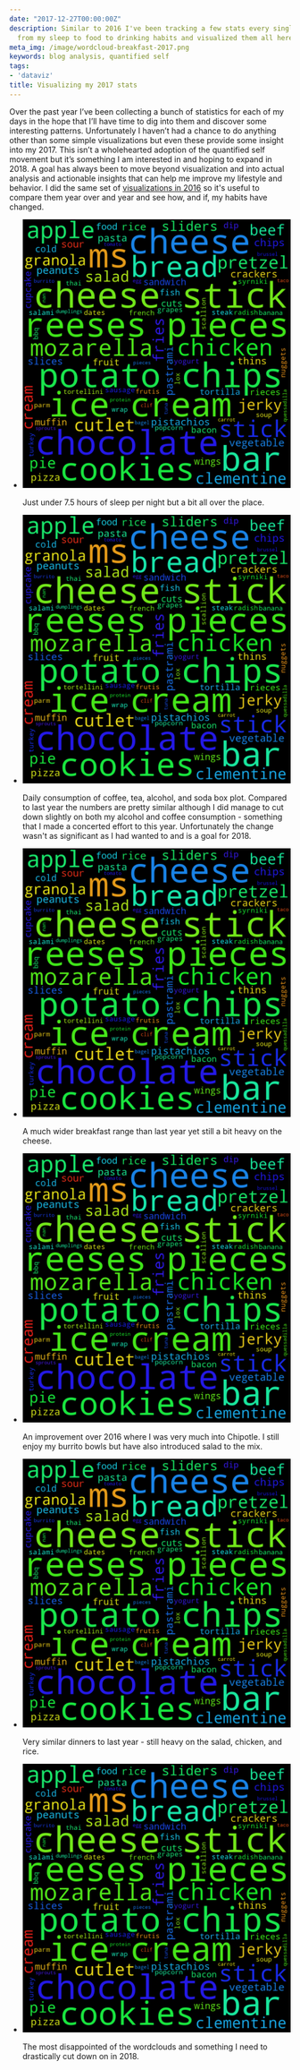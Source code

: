 ```yaml
---
date: "2017-12-27T00:00:00Z"
description: Similar to 2016 I've been tracking a few stats every single day ranging
  from my sleep to food to drinking habits and visualized them all here.
meta_img: /image/wordcloud-breakfast-2017.png
keywords: blog analysis, quantified self
tags:
- 'dataviz'
title: Visualizing my 2017 stats
---
```


Over the past year I’ve been collecting a bunch of statistics for each of my days in the hope that I’ll have time to dig into them and discover some interesting patterns. Unfortunately I haven’t had a chance to do anything other than some simple visualizations but even these provide some insight into my 2017. This isn’t a wholehearted adoption of the quantified self movement but it’s something I am interested in and hoping to expand in 2018. A goal has always been to move beyond visualization and into actual analysis and actionable insights that can help me improve my lifestyle and behavior. I did the same set of [visualizations in 2016](/2017/01/02/year-in-review-2016/) so it's useful to compare them year over and year and see how, and if, my habits have changed.

<ul class="thumbnails">
  <li class="span8">
    <div class="thumbnail">
      <img src="/image/wordcloud-snack-2017.png" alt="Snack wordcloud" data-width="1000" data-height="1000" data-layout="responsive" />
      <p>Just under 7.5 hours of sleep per night but a bit all over the place.</p>
    </div>
  </li>

  <li class="span8">
    <div class="thumbnail">
      <img src="/image/wordcloud-snack-2017.png" alt="Snack wordcloud" data-width="1000" data-height="1000" data-layout="responsive" />
      <p>Daily consumption of coffee, tea, alcohol, and soda box plot. Compared to last year the numbers are pretty similar although I did manage to cut down slightly on both my alcohol and coffee consumption - something that I made a concerted effort to this year. Unfortunately the change wasn't as significant as I had wanted to and is a goal for 2018.</p>
    </div>
  </li>

  <li class="span8">
    <div class="thumbnail">
      <img src="/image/wordcloud-snack-2017.png" alt="Snack wordcloud" data-width="1000" data-height="1000" data-layout="responsive" />
      <p>A much wider breakfast range than last year yet still a bit heavy on the cheese.</p>
    </div>
  </li>

  <li class="span8">
    <div class="thumbnail">
      <img src="/image/wordcloud-snack-2017.png" alt="Snack wordcloud" data-width="1000" data-height="1000" data-layout="responsive" />
      <p>An improvement over 2016 where I was very much into Chipotle. I still enjoy my burrito bowls but have also introduced salad to the mix.</p>
    </div>
  </li>

  <li class="span8">
    <div class="thumbnail">
      <img src="/image/wordcloud-snack-2017.png" alt="Snack wordcloud" data-width="1000" data-height="1000" data-layout="responsive" />
      <p>Very similar dinners to last year - still heavy on the salad, chicken, and rice.</p>
    </div>
  </li>

  <li class="span8">
    <div class="thumbnail">
      <img src="/image/wordcloud-snack-2017.png" alt="Snack wordcloud" data-width="1000" data-height="1000" data-layout="responsive" />
      <p>The most disappointed of the wordclouds and something I need to drastically cut down on in 2018.</p>
    </div>
  </li>
</ul>

